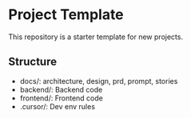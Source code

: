 ﻿# Project Template

This repository is a starter template for new projects.

## Structure
- docs/: architecture, design, prd, prompt, stories
- backend/: Backend code
- frontend/: Frontend code
- .cursor/: Dev env rules
